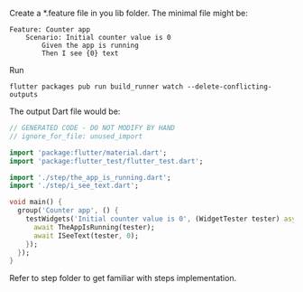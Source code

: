 Create a *.feature file in you lib folder. The minimal file might be:
```
Feature: Counter app
    Scenario: Initial counter value is 0
        Given the app is running
        Then I see {0} text
```

Run
```
flutter packages pub run build_runner watch --delete-conflicting-outputs
```

The output Dart file would be:

```dart
// GENERATED CODE - DO NOT MODIFY BY HAND
// ignore_for_file: unused_import

import 'package:flutter/material.dart';
import 'package:flutter_test/flutter_test.dart';

import './step/the_app_is_running.dart';
import './step/i_see_text.dart';

void main() {
  group('Counter app', () {
    testWidgets('Initial counter value is 0', (WidgetTester tester) async {
      await TheAppIsRunning(tester);
      await ISeeText(tester, 0);
    });
  });
}
```

Refer to step folder to get familiar with steps implementation.
